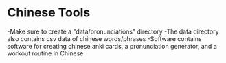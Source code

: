 # Chinese Tools

-Make sure to create a "data/pronunciations" directory
-The data directory also contains csv data of chinese words/phrases
-Software contains software for creating chinese anki cards, a pronunciation generator, and a workout routine in Chinese

